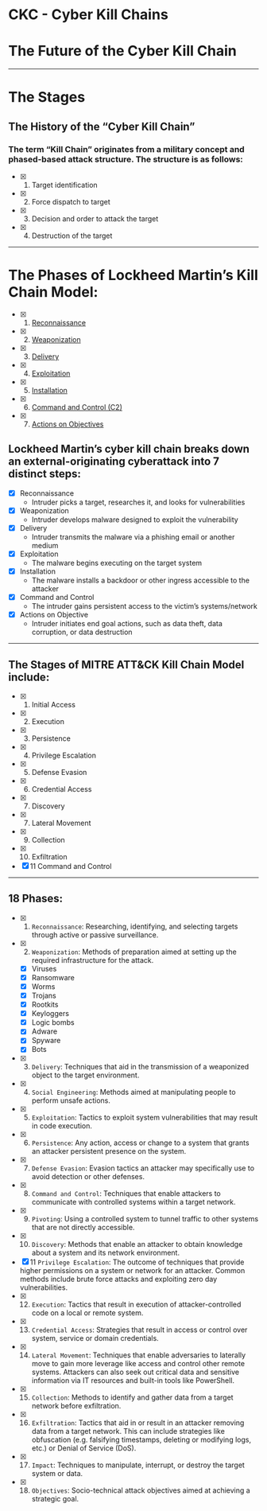 # CKC - Cyber Kill Chains

# The Future of the Cyber Kill Chain

---

# The Stages

## The History of the “Cyber Kill Chain”
### The term “Kill Chain” originates from a military concept and phased-based attack structure. The structure is as follows:
- [x] 1. Target identification
- [x] 2. Force dispatch to target
- [x] 3. Decision and order to attack the target
- [x] 4. Destruction of the target

---

# The Phases of Lockheed Martin’s Kill Chain Model:

- [x] 1. [Reconnaissance]()
- [x] 2. [Weaponization]()
- [x] 3. [Delivery]()
- [x] 4. [Exploitation]()
- [x] 5. [Installation]()
- [x] 6. [Command and Control (C2)]()
- [x] 7. [Actions on Objectives]()


## Lockheed Martin’s cyber kill chain breaks down an external-originating cyberattack into 7 distinct steps:

- [x] Reconnaissance
  - Intruder picks a target, researches it, and looks for vulnerabilities
- [x] Weaponization
  - Intruder develops malware designed to exploit the vulnerability
- [x] Delivery
  - Intruder transmits the malware via a phishing email or another medium
- [x] Exploitation
  - The malware begins executing on the target system
- [x] Installation
  - The malware installs a backdoor or other ingress accessible to the attacker
- [x] Command and Control
  - The intruder gains persistent access to the victim’s systems/network
- [x] Actions on Objective
  - Intruder initiates end goal actions, such as data theft, data corruption, or data destruction

---

## The Stages of MITRE ATT&CK Kill Chain Model include:

- [x] 1. Initial Access
- [x] 2. Execution
- [x] 3. Persistence
- [x] 4. Privilege Escalation
- [x] 5. Defense Evasion
- [x] 6. Credential Access
- [x] 7. Discovery
- [x] 7. Lateral Movement
- [x] 9. Collection
- [x] 10. Exfiltration
- [x] 11 Command and Control

---

## 18 Phases:

- [x] 1. `Reconnaissance`: Researching, identifying, and selecting targets through active or passive surveillance.
- [x] 2. `Weaponization`: Methods of preparation aimed at setting up the required infrastructure for the attack.
  - [x] Viruses
  - [x] Ransomware
  - [x] Worms
  - [x] Trojans
  - [x] Rootkits
  - [x] Keyloggers
  - [x] Logic bombs
  - [x] Adware
  - [x] Spyware
  - [x] Bots

- [x] 3. `Delivery`: Techniques that aid in the transmission of a weaponized object to the target environment.
- [x] 4. `Social Engineering`: Methods aimed at manipulating people to perform unsafe actions.
- [x] 5. `Exploitation`: Tactics to exploit system vulnerabilities that may result in code execution.
- [x] 6. `Persistence`: Any action, access or change to a system that grants an attacker persistent presence on the system.
- [x] 7. `Defense Evasion`: Evasion tactics an attacker may specifically use to avoid detection or other defenses.
- [x] 8. `Command and Control`: Techniques that enable attackers to communicate with controlled systems within a target network.
- [x] 9. `Pivoting`: Using a controlled system to tunnel traffic to other systems that are not directly accessible.
- [x] 10. `Discovery`: Methods that enable an attacker to obtain knowledge about a system and its network environment.
- [x] 11 `Privilege Escalation`: The outcome of techniques that provide higher permissions on a system or network for an attacker. Common methods include brute force attacks and exploiting zero day vulnerabilities.
- [x] 12. `Execution`: Tactics that result in execution of attacker-controlled code on a local or remote system.
- [x] 13. `Credential Access`: Strategies that result in access or control over system, service or domain credentials.
- [x] 14. `Lateral Movement`: Techniques that enable adversaries to laterally move to gain more leverage like access and control other remote systems. Attackers can also seek out critical data and sensitive information via IT resources and built-in tools like PowerShell.
- [x] 15. `Collection`: Methods to identify and gather data from a target network before exfiltration.
- [x] 16. `Exfiltration`: Tactics that aid in or result in an attacker removing data from a target network. This can include strategies like obfuscation (e.g. falsifying timestamps, deleting or modifying logs, etc.) or Denial of Service (DoS).
- [x] 17. `Impact`: Techniques to manipulate, interrupt, or destroy the target system or data.
- [x] 18. `Objectives`: Socio-technical attack objectives aimed at achieving a strategic goal.
